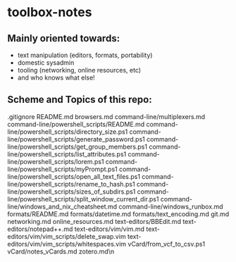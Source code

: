 # toolbox-notes

## Mainly oriented towards:
- text manipulation (editors, formats, portability)
- domestic sysadmin
- tooling (networking, online resources, etc)
- and who knows what else!


## Scheme and Topics of this repo:

.gitignore
README.md
browsers.md
command-line/multiplexers.md
command-line/powershell_scripts/README.md
command-line/powershell_scripts/directory_size.ps1
command-line/powershell_scripts/generate_password.ps1
command-line/powershell_scripts/get_group_members.ps1
command-line/powershell_scripts/list_attributes.ps1
command-line/powershell_scripts/lorem.ps1
command-line/powershell_scripts/myPrompt.ps1
command-line/powershell_scripts/open_all_text_files.ps1
command-line/powershell_scripts/rename_to_hash.ps1
command-line/powershell_scripts/sizes_of_subdirs.ps1
command-line/powershell_scripts/split_window_current_dir.ps1
command-line/windows_and_nix_cheatsheet.md
command-line/windows_runbox.md
formats/README.md
formats/datetime.md
formats/text_encoding.md
git.md
networking.md
online_resources.md
text-editors/BBEdit.md
text-editors/notepad++.md
text-editors/vim/vim.md
text-editors/vim/vim_scripts/delete_swap.vim
text-editors/vim/vim_scripts/whitespaces.vim
vCard/from_vcf_to_csv.ps1
vCard/notes_vCards.md
zotero.md\n
